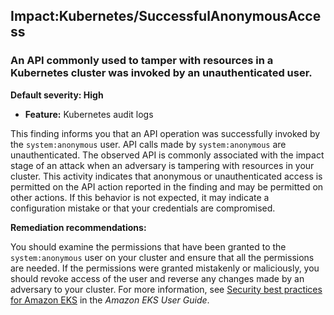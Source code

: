 Impact:Kubernetes/SuccessfulAnonymousAccess
-------------------------------------------


### An API commonly used to tamper with resources in a Kubernetes cluster was invoked by an unauthenticated user.


**Default severity: High**


 * **Feature:** Kubernetes audit logs

This finding informs you that an API operation was successfully invoked by the `system:anonymous` user. API calls made by `system:anonymous` are unauthenticated. The observed API is commonly associated with the impact stage of an attack when an adversary is tampering with resources in your cluster. This activity indicates that anonymous or unauthenticated access is permitted on the API action reported in the finding and may be permitted on other actions. If this behavior is not expected, it may indicate a configuration mistake or that your credentials are compromised. 


**Remediation recommendations:**


You should examine the permissions that have been granted to the `system:anonymous` user on your cluster and ensure that all the permissions are needed. If the permissions were granted mistakenly or maliciously, you should revoke access of the user and reverse any changes made by an adversary to your cluster. For more information, see [Security best practices for Amazon EKS](https://docs.aws.amazon.com/eks/latest/userguide/security-best-practices.html) in the *Amazon EKS User Guide*.

